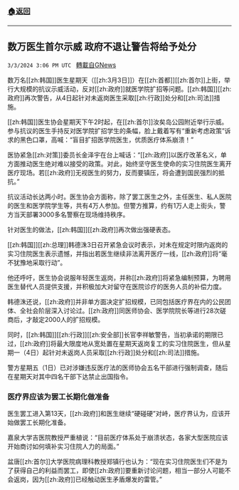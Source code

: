###  [:house:返回](README.md)
---


## 数万医生首尔示威 政府不退让警告将给予处分
`3/3/2024 3:06 PM UTC ` [轉載自GNews](https://gnews.org/articles/2361220)

数万名[[zh:韩国]]医生星期天（[[zh:3月3日]]）在[[zh:首都]][[zh:首尔]]上街，举行大规模的抗议示威活动，反对[[zh:政府]]就医学院扩招等问题。[[zh:韩国]][[zh:政府]]再次警告，从4日起针对未返岗医生采取[[zh:行政]]处分和[[zh:司法]]措施。

[[zh:韩国]]医生协会星期天下午2时起，在[[zh:首尔]]汝矣岛公园附近举行示威。参与抗议的医生手持反对医学院扩招学生的条幅，脸上戴着写有“重新考虑政策”诉求的黑色口罩，高喊：“盲目扩招医学院医生，优质医疗体系崩溃！”

医协紧急[[zh:对策]]委员长金泽宇在台上喊话：“[[zh:政府]]以医疗改革名义，单方面推动医生绝对难以接受的政策。对此，始终坚守医生使命的实习住院医生离开医疗现场。若[[zh:政府]]无视医生的努力，反而要镇压，将会遭到国民强烈的抵抗。”

抗议活动长达两小时。医生协会方面称，除了罢工医生之外，主任医生、私人医院的医生和医学院学生等，共有4万人参加。但警方推算，约有1万人走上街头，警方当天部署3000多名警察在现场维持秩序。

针对医生的做法，[[zh:韩国]][[zh:政府]]再次做出强硬表态。

[[zh:韩国]][[zh:总理]]韩德洙3日召开紧急会议时表示，对未在规定时限内返岗的实习住院医生表示遗憾，并指出若医生继续非法离开医疗一线，[[zh:政府]]将“毫不犹豫地采取行动”。

他还呼吁，医生协会说服年轻医生返岗，并称[[zh:政府]]将紧急编制预算，为聘用医生替代人员提供支援，并积极加大对留守在医院诊疗的医务人员的补偿力度。

韩德洙还说，[[zh:政府]]并非单方面决定扩招规模，已同包括医疗界在内的公民团体、全社会阶层深入讨论过。[[zh:政府]]同医师协会、医学院院长等进行28次磋商后，才敲定2000人的扩招规模。

同时，[[zh:韩国]][[zh:行政]][[zh:安全部]]长官李祥敏警告，当初承诺的期限已过，[[zh:政府]]将最大限度地从宽处置在星期天返岗复工的实习住院医生，但从星期一（4日）起针对未返岗人员采取[[zh:行政]]处分和[[zh:司法]]措施。

警方星期五（1日）已对涉嫌违反医疗法的医师协会五名干部进行强制调查，随后在星期天对其中四名干部下达禁止出国指令。

### 医疗界应该为罢工长期化做准备

医生罢工进入第13天，[[zh:政府]]和医生继续“硬碰硬”对峙，医疗界认为，应该开始做罢工长期化准备。

嘉泉大学吉医院教授严重植说：“目前医疗体系处于崩溃状态，各家大型医院应该开始商讨如何填补实习住院人力的局面。”

盆唐[[zh:首尔]]大学医院病理科教授郑镇行也认为：“现在实习住院医生们不是为了获得自己的利益而罢工，即使[[zh:政府]]要重新讨论问题，相当一部分人可能不会返岗，因为[[zh:政府]]已经触动医生矛盾爆发的雷管。”
